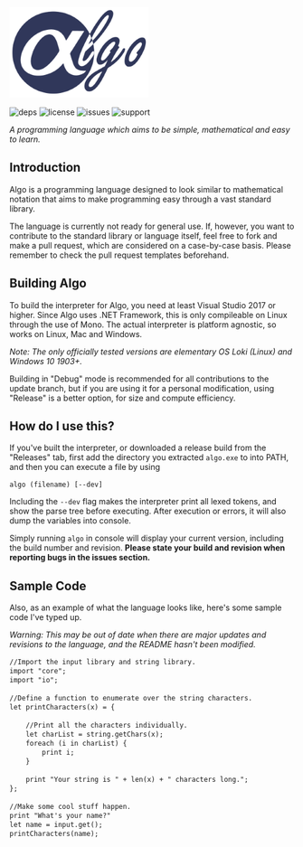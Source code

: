 ![algologo](logo_small.png)

![deps](https://img.shields.io/badge/dependencies-none-green.svg)      ![license](https://img.shields.io/badge/license-MIT-blue.svg) ![issues](https://img.shields.io/github/issues/c272/algo-lang.svg) ![support](https://img.shields.io/badge/platform-c%23.net%20%3E%3D%207-lightgrey.svg)

*A programming language which aims to be simple, mathematical and easy to learn.*
## Introduction
Algo is a programming language designed to look similar to mathematical notation that aims to make programming easy through a vast standard library.

The language is currently not ready for general use. If, however, you want to contribute to the standard library or language itself, feel free to fork and make a pull request, which are considered on a case-by-case basis. Please remember to check the pull request templates beforehand.

## Building Algo
To build the interpreter for Algo, you need at least Visual Studio 2017 or higher. Since Algo uses .NET Framework, this is only compileable on Linux through the use of Mono. The actual interpreter is platform agnostic, so works on Linux, Mac and Windows.

*Note: The only officially tested versions are elementary OS Loki (Linux) and Windows 10 1903+.*

Building in "Debug" mode is recommended for all contributions to the update branch, but if you are using it for a personal modification, using "Release" is a better option, for size and compute efficiency.

## How do I use this?
If you've built the interpreter, or downloaded a release build from the "Releases" tab, first add the directory you extracted `algo.exe` to into PATH, and then you can execute a file by using
```
algo (filename) [--dev]
```
Including the `--dev` flag makes the interpreter print all lexed tokens, and show the parse tree before executing. After execution or errors, it will also dump the variables into console.

Simply running `algo` in console will display your current version, including the build number and revision. **Please state your build and revision when reporting bugs in the issues section.**

## Sample Code
Also, as an example of what the language looks like, here's some sample code I've typed up.

*Warning: This may be out of date when there are major updates and revisions to the language, and the README hasn't been modified.*

    //Import the input library and string library.
    import "core";
    import "io";

    //Define a function to enumerate over the string characters.
    let printCharacters(x) = {

        //Print all the characters individually.
        let charList = string.getChars(x);
        foreach (i in charList) {
            print i;
        }

        print "Your string is " + len(x) + " characters long.";
    };

    //Make some cool stuff happen.
    print "What's your name?"
    let name = input.get();
    printCharacters(name);
